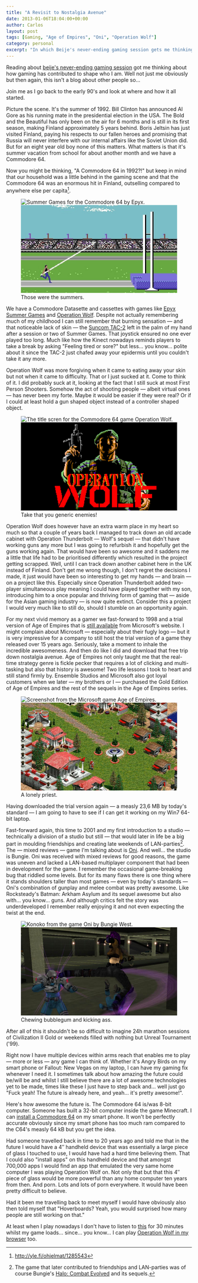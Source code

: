 ```yaml
---
title: "A Revisit to Nostalgia Avenue"
date: 2013-01-06T18:04:00+00:00
author: Carlos
layout: post
tags: [Gaming, "Age of Empires", "Oni", "Operation Wolf"]
category: personal
excerpt: "In which Beije's never-ending gaming session gets me thinking about how gaming has shaped me."
---
```

Reading about <a href="http://www.benjaminhorn.se/post/fragile-allegiance/" >beije's never-ending gaming session</a> got me thinking about how gaming has contributed to shape who I am. Well not just me obviously but then again, this isn't a blog about other people so…

Join me as I go back to the early 90's and look at where and how it all started.
 
Picture the scene. It's the summer of 1992. Bill Clinton has announced Al Gore as his running mate in the presidential election in the USA. The Bold and the Beautiful has only been on the air for 6 months and is still in its first season, making Finland approximately 5 years behind. Boris Jeltsin has just visited Finland, paying his respects to our fallen heroes and promising that Russia will never interfere with our internal affairs like the Soviet Union did. But for an eight year old boy none of this matters. What matters is that it's summer vacation from school for about another month and we have a Commodore 64.

Now you might be thinking, "A Commodore 64 in 1992?!" but keep in mind that our household was a little behind in the gaming scene and that the Commodore 64 was an enormous hit in Finland, outselling compared to anywhere else per capita[^1].

<figure>
    <img class="js-lazy-load" data-original="/assets/posts/2013/01/epyx-summer-games.jpg" alt="Summer Games for the Commodore 64 by Epyx.">
  <noscript>
    <img src="/assets/posts/2013/01/epyx-summer-games.jpg" alt="Summer Games for the Commodore 64 by Epyx.">
  </noscript>
  <figcaption>Those were the summers.</figcaption>
</figure>

We have a Commodore Datasette and cassettes with games like <a href="http://youtu.be/_zDwjctkF5w" >Epyx Summer Games</a> and <a href="http://youtu.be/94NSukbzwUQ" >Operation Wolf</a>. Despite not actually remembering much of my childhood I can still remember that burning sensation — and that noticeable lack of skin — the <a href="http://en.wikipedia.org/wiki/TAC-2" >Suncom TAC-2</a> left in the palm of my hand after a session or two of Summer Games. That joystick ensured no one ever played too long. Much like how the Kinect nowadays reminds players to take a break by asking "Feeling tired or sore?" but less… you know… polite about it since the TAC-2 just chafed away your epidermis until you couldn't take it any more.

Operation Wolf was more forgiving when it came to eating away your skin but not when it came to difficulty. That or I just sucked at it. Come to think of it. I did probably suck at it, looking at the fact that I still suck at most First Person Shooters. Somehow the act of shooting people — albeit virtual ones — has never been my forte. Maybe it would be easier if they were real? Or if I could at least hold a gun shaped object instead of a controller shaped object.

<figure>
    <img class="js-lazy-load" data-original="/assets/posts/2013/01/operation-wolf.jpg" alt="The title scren for the Commodore 64 game Operation Wolf.">
  <noscript>
    <img src="/assets/posts/2013/01/operation-wolf.jpg" alt="The title scren for the Commodore 64 game Operation Wolf.">
  </noscript>
  <figcaption>Take that you generic enemies!</figcaption>
</figure>

Operation Wolf does however have an extra warm place in my heart so much so that a couple of years back I managed to track down an old arcade cabinet with Operation Thunderbolt — Wolf's sequel — that didn't have working guns any more but I was going to refurbish it and hopefully get the guns working again. That would have been so awesome and it saddens me a little that life had to be prioritised differently which resulted in the project getting scrapped. Well, until I can track down another cabinet here in the UK instead of Finland. Don't get me wrong though, I don't regret the decisions I made, it just would have been so interesting to get my hands — and brain — on a project like this. Especially since Operation Thunderbolt added two-player simultaneous play meaning I could have played together with my son, introducing him to a once popular and thriving form of gaming that — aside for the Asian gaming industry — is now quite extinct. Consider this a project I would very much like to still do, should I stumble on an opportunity again.

For my next vivid memory as a gamer we fast-forward to 1998 and a trial version of Age of Empires that is <a href="http://www.microsoft.com/games/empires/downloads.htm" >still available</a> from Microsoft's website. I might complain about Microsoft — especially about their fugly logo — but it is very impressive for a company to still host the trial version of a game they released over 15 years ago. Seriously, take a moment to inhale the incredible awesomeness. And then do like I did and download that free trip down nostalgia avenue. Age of Empires not only taught me that the real-time strategy genre is fickle pecker that requires a lot of clicking and multi-tasking but also that history is awesome! Two life lessons I took to heart and still stand firmly by. Ensemble Studios and Microsoft also got loyal customers when we later — my brothers or I — purchased the Gold Edition of Age of Empires and the rest of the sequels in the Age of Empires series.

<figure>
    <img class="js-lazy-load" data-original="/assets/posts/2013/01/aoe.jpg" alt="Screenshot from the Microsoft game Age of Empires.">
  <noscript>
    <img src="/assets/posts/2013/01/aoe.jpg" alt="Screenshot from the Microsoft game Age of Empires.">
  </noscript>
  <figcaption>A lonely priest.</figcaption>
</figure>

Having downloaded the trial version again — a measly 23,6 MB by today's standard — I am going to have to see if I can get it working on my Win7 64-bit laptop.

Fast-forward again, this time to 2001 and my first introduction to a studio — technically a division of a studio but still — that would later in life be a big part in moulding friendships and creating late weekends of LAN-parties[^2]. The — mixed reviews — game I'm talking about is <a href="http://en.wikipedia.org/wiki/Oni_%28video_game%29" >Oni</a>. And well… the studio is Bungie. Oni was received with mixed reviews for good reasons, the game was uneven and lacked a LAN-based multiplayer component that had been in development for the game. I remember the occasional game-breaking bug that riddled some levels. But for its many flaws there is one thing where it stands shoulders taller than most games — even by today's standards — Oni's combination of gunplay and melee combat was pretty awesome. Like Rocksteady's Batman: Arkham Asylum and its sequel awesome but also with… you know… guns. And although critics felt the story was underdeveloped I remember really enjoying it and not even expecting the twist at the end.

<figure>
    <img class="js-lazy-load" data-original="/assets/posts/2013/01/oni.jpg" alt="Konoko from the game Oni by Bungie West.">
  <noscript>
    <img src="/assets/posts/2013/01/oni.jpg" alt="Konoko from the game Oni by Bungie West.">
  </noscript>
  <figcaption>Chewing bubblegum and kicking ass.</figcaption>
</figure>

After all of this it shouldn't be so difficult to imagine 24h marathon sessions of Civilization II Gold or weekends filled with nothing but Unreal Tournament ('99).

Right now I have multiple devices within arms reach that enables me to play — more or less — any game I can think of. Whether it's Angry Birds on my smart phone or Fallout: New Vegas on my laptop, I can have my gaming fix whenever I need it. I sometimes talk about how amazing the future could be/will be and whilst I still believe there are a lot of awesome technologies yet to be made, times like these I just have to step back and… well just go "Fuck yeah! The future is already here, and yeah… it's pretty awesome!".

Here's how awesome the future is. The Commodore 64 is/was 8-bit computer. Someone has built a 32-bit computer inside the game Minecraft. I can <a href="https://play.google.com/store/apps/details?id=org.ab.c64&hl=en" >install a Commodore 64</a> on my smart phone. It won't be perfectly accurate obviously since my smart phone has too much ram compared to the C64's measly 64 kB but you get the idea.

Had someone travelled back in time to 20 years ago and told me that in the future I would have a 4&#8243; handheld device that was essentially a large piece of glass I touched to use, I would have had a hard time believing them. That I could also "install apps" on this handheld device and that amongst 700,000 apps I would find an app that emulated the very same home computer I was playing Operation Wolf on. Not only that but that this 4&#8243; piece of glass would be more powerful than any home computer ten years from then. And porn. Lots and lots of porn everywhere. It would have been pretty difficult to believe.

Had it been me travelling back to meet myself I would have obviously also then told myself that "Hoverboards? Yeah, you would surprised how many people are still working on that."

At least when I play nowadays I don't have to listen to <a href="http://en.wikipedia.org/wiki/File:Datasette.ogg" >this</a> for 30 minutes whilst my game loads… since… you know… I can play <a href="http://c64s.com/game/1613/operation_wolf/" >Operation Wolf in my browser</a> too. 

[^1]: <http://yle.fi/ohjelmat/1285543>  
[^2]: The game that later contributed to friendships and LAN-parties was of course Bungie's <a href="http://en.wikipedia.org/wiki/Halo:_Combat_Evolved" >Halo: Combat Evolved</a> and its sequels.